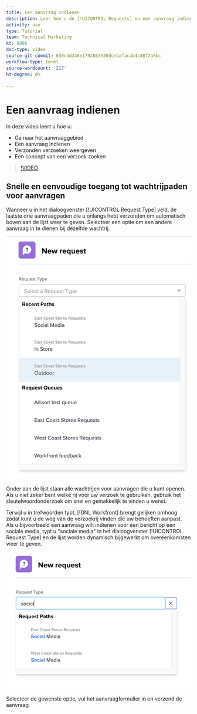 ```yaml
---
title: Een aanvraag indienen
description: Leer hoe u de [!UICONTROL Requests] en een aanvraag indienen. Leer vervolgens hoe u verzonden verzoeken en ontwerpverzoeken kunt bekijken.
activity: use
type: Tutorial
team: Technical Marketing
kt: 8806
doc-type: video
source-git-commit: 650e4d346e1792863930dcebafacab4c88f2a8bc
workflow-type: tm+mt
source-wordcount: '217'
ht-degree: 0%

---
```


# Een aanvraag indienen

In deze video leert u hoe u:

* Ga naar het aanvraaggebied
* Een aanvraag indienen
* Verzonden verzoeken weergeven
* Een concept van een verzoek zoeken

>[!VIDEO](https://video.tv.adobe.com/v/336092/?quality=12&learn=on)

## Snelle en eenvoudige toegang tot wachtrijpaden voor aanvragen

Wanneer u in het dialoogvenster [!UICONTROL Request Type] veld, de laatste drie aanvraagpaden die u onlangs hebt verzonden om automatisch boven aan de lijst weer te geven. Selecteer een optie om een andere aanvraag in te dienen bij dezelfde wachtrij.

![Het menu Type aanvraag bevat een lijst met recente aanvraagpaden](assets/collaborator-fundamentals-1.png)

Onder aan de lijst staan alle wachtrijen voor aanvragen die u kunt openen. Als u niet zeker bent welke rij voor uw verzoek te gebruiken, gebruik het sleutelwoordonderzoek om snel en gemakkelijk te vinden u wenst.

Terwijl u in trefwoorden typt, [!DNL Workfront] brengt gelijken omhoog zodat kunt u de weg van de verzoekrij vinden die uw behoeften aanpast. Als u bijvoorbeeld een aanvraag wilt indienen voor een bericht op een sociale media, typt u &quot;sociale media&quot; in het dialoogvenster [!UICONTROL Request Type] en de lijst worden dynamisch bijgewerkt om overeenkomsten weer te geven.

![Het menu Type aanvragen met een woord dat in het veld is getypt om recente aanvraagpaden weer te geven](assets/collaborator-fundamentals-2.png)

Selecteer de gewenste optie, vul het aanvraagformulier in en verzend de aanvraag.

<!---
Learn more
Requests area overview
Create and submit Workfront requests
Guides
Make a work request
--->
